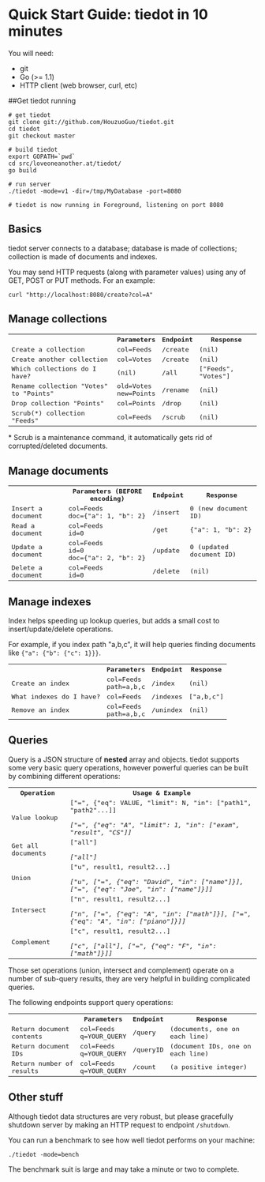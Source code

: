 # Quick Start Guide: tiedot in 10 minutes

You will need:

- git
- Go (>= 1.1)
- HTTP client (web browser, curl, etc)

##Get tiedot running

    # get tiedot
    git clone git://github.com/HouzuoGuo/tiedot.git
    cd tiedot
    git checkout master

    # build tiedot
    export GOPATH=`pwd`
    cd src/loveoneanother.at/tiedot/
    go build

    # run server
    ./tiedot -mode=v1 -dir=/tmp/MyDatabase -port=8080

    # tiedot is now running in Foreground, listening on port 8080

## Basics

tiedot server connects to a database; database is made of collections; collection is made of documents and indexes.

You may send HTTP requests (along with parameter values) using any of GET, POST or PUT methods. For an example:

    curl "http://localhost:8080/create?col=A"

## Manage collections

<table style="font-family: monospace;">
  <tr>
    <th></th>
    <th>Parameters</th>
    <th>Endpoint</th>
    <th>Response</th>
  </tr>
  <tr>
    <td>Create a collection</td>
    <td>col=Feeds</td>
    <td>/create</td>
    <td>(nil)</td>
  </tr>
  <tr>
    <td>Create another collection</td>
    <td>col=Votes</td>
    <td>/create</td>
    <td>(nil)</td>
  </tr>
  <tr>
    <td>Which collections do I have?</td>
    <td>(nil)</td>
    <td>/all</td>
    <td>["Feeds", "Votes"]</td>
  </tr>
  <tr>
    <td>Rename collection "Votes" to "Points"</td>
    <td>old=Votes<br/>new=Points</td>
    <td>/rename</td>
    <td>(nil)</td>
  </tr>
  <tr>
    <td>Drop collection "Points"</td>
    <td>col=Points<br/></td>
    <td>/drop</td>
    <td>(nil)</td>
  </tr>
  <tr>
    <td>Scrub(*) collection "Feeds"</td>
    <td>col=Feeds<br/></td>
    <td>/scrub</td>
    <td>(nil)</td>
  </tr>
</table>

\* Scrub is a maintenance command, it automatically gets rid of corrupted/deleted documents.

## Manage documents

<table style="font-family: monospace;">
  <tr>
    <th></th>
    <th>Parameters (BEFORE encoding)</th>
    <th>Endpoint</th>
    <th>Response</th>
  </tr>
  <tr>
    <td>Insert a document</td>
    <td>col=Feeds<br />doc={"a": 1, "b": 2}</td>
    <td>/insert</td>
    <td>0 (new document ID)</td>
  </tr>
  <tr>
    <td>Read a document</td>
    <td>col=Feeds<br />id=0</td>
    <td>/get</td>
    <td>{"a": 1, "b": 2}</td>
  </tr>
  <tr>
    <td>Update a document</td>
    <td>col=Feeds<br />id=0<br />doc={"a": 2, "b": 2}</td>
    <td>/update</td>
    <td>0 (updated document ID)</td>
  </tr>
  <tr>
    <td>Delete a document</td>
    <td>col=Feeds<br />id=0</td>
    <td>/delete</td>
    <td>(nil)</td>
  </tr>
</table>

## Manage indexes

Index helps speeding up lookup queries, but adds a small cost to insert/update/delete operations.

For example, if you index path "a,b,c", it will help queries finding documents like `{"a": {"b": {"c": 1}}}`.

<table style="font-family: monospace;">
  <tr>
    <th></th>
    <th>Parameters</th>
    <th>Endpoint</th>
    <th>Response</th>
  </tr>
  <tr>
    <td>Create an index</td>
    <td>col=Feeds<br />path=a,b,c</td>
    <td>/index</td>
    <td>(nil)</td>
  </tr>
  <tr>
    <td>What indexes do I have?</td>
    <td>col=Feeds</td>
    <td>/indexes</td>
    <td>["a,b,c"]</td>
  </tr>
  <tr>
    <td>Remove an index</td>
    <td>col=Feeds<br />path=a,b,c</td>
    <td>/unindex</td>
    <td>(nil)</td>
  </tr>
</table>

## Queries

Query is a JSON structure of __nested__ array and objects. tiedot supports some very basic query operations, however powerful queries can be built by combining different operations:

<table style="font-family: monospace;">
  <tr>
    <th>Operation</th>
    <th>Usage &amp; Example</th>
  </tr>
  <tr>
    <td>Value lookup</td>
    <td>["=", {"eq": VALUE, "limit": N, "in": ["path1", "path2"...]]<br/><br/><i>["=", {"eq": "A", "limit": 1, "in": ["exam", "result", "CS"]]</i></td>
  </tr>
  <tr>
    <td>Get all documents</td>
    <td>["all"]<br/><br/><i>["all"]</i></td>
  </tr>
  <tr>
    <td>Union</td>
    <td>["u", result1, result2...]<br/><br/><i>["u", ["=", {"eq": "David", "in": ["name"]}], ["=", {"eq": "Joe", "in": ["name"]}]]</i></td>
  </tr>
  <tr>
    <td>Intersect</td>
    <td>["n", result1, result2...]<br/><br/><i>["n", ["=", {"eq": "A", "in": ["math"]}], ["=", {"eq": "A", "in": ["piano"]}]]</i></td>
  </tr>
  <tr>
    <td>Complement</td>
    <td>["c", result1, result2...]<br/><br/><i>["c", ["all"], ["=", {"eq": "F", "in": ["math"]}]]</i></td>
  </tr>
</table>

Those set operations (union, intersect and complement) operate on a number of sub-query results, they are very helpful in building complicated queries.

The following endpoints support query operations:

<table style="font-family: monospace;">
  <tr>
    <th></th>
    <th>Parameters</th>
    <th>Endpoint</th>
    <th>Response</th>
  </tr>
  <tr>
    <td>Return document contents</td>
    <td>col=Feeds<br />q=YOUR_QUERY</td>
    <td>/query</td>
    <td>(documents, one on each line)</td>
  </tr>
  <tr>
    <td>Return document IDs</td>
    <td>col=Feeds<br />q=YOUR_QUERY</td>
    <td>/queryID</td>
    <td>(document IDs, one on each line)</td>
  </tr>
  <tr>
    <td>Return number of results</td>
    <td>col=Feeds<br />q=YOUR_QUERY</td>
    <td>/count</td>
    <td>(a positive integer)</td>
  </tr>
</table>

## Other stuff

Although tiedot data structures are very robust, but please gracefully shutdown server by making an HTTP request to endpoint `/shutdown`.

You can run a benchmark to see how well tiedot performs on your machine:

    ./tiedot -mode=bench

The benchmark suit is large and may take a minute or two to complete.
